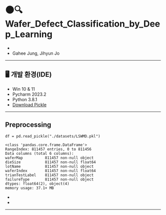 # 🌑🔍Wafer_Defect_Classification_by_Deep_Learning
- 
- Gahee Jung, Jihyun Jo
---
## 🖥️ 개발 환경(IDE)
- Win 10 & 11
- Pycharm 2023.2
- Python 3.8.1
- [Download Pickle](https://www.kaggle.com/code/cchou1217/wm-811k-wafermap)
---
## Preprocessing
```
df = pd.read_pickle("./datasets/LSWMD.pkl")

<class 'pandas.core.frame.DataFrame'>  
RangeIndex: 811457 entries, 0 to 811456  
Data columns (total 6 columns):  
waferMap          811457 non-null object  
dieSize           811457 non-null float64  
lotName           811457 non-null object  
waferIndex        811457 non-null float64  
trianTestLabel    811457 non-null object  
failureType       811457 non-null object  
dtypes: float64(2), object(4)  
memory usage: 37.1+ MB
```
- 
- 

---

